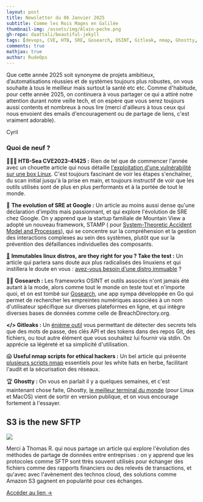 ```yaml
---
layout: post
title: Newsletter du 06 Janvier 2025
subtitle: Comme les Rois Mages en Galilée				
thumbnail-img: /assets/img/Alain-peche.png
gh-repo: daattali/beautiful-jekyll
tags: [devops, CVE, HTB, SRE, Gosearch, OSINT, Gitleak, nmap, Ghostty, S3, AWS]
comments: true
mathjax: true
author: RudeOps
---
```


Que cette année 2025 soit synonyme de projets ambitieux, d’automatisations réussies et de systèmes toujours plus robustes, on vous souhaite à tous le meilleur mais surtout la santé etc etc. Comme d'habitude, pour cette année 2025, on continuera à vous partager ce qui a attiré notre attention durant notre veille tech, et on espère que vous serez toujours aussi contents et nombreux à nous lire (merci d'ailleurs à tous ceux qui nous envoient des emails d'encouragement ou de partage de liens, c'est vraiment adorable).  
  
Cyril

### Quoi de neuf ?

**👨🏻‍💻 HTB-Sea CVE2023-41425 :** Rien de tel que de commencer l'année avec un chouette article qui nous détaille  [l'exploitation d'une vulnérabilité sur une box Linux](https://infosecwriteups.com/htb-sea-cve-2023-41425-113db350f1a6). C'est toujours fascinant de voir les étapes s'enchaîner, du scan initial jusqu'à la prise en main, et toujours instructif de voir que les outils utilisés sont de plus en plus performants et à la portée de tout le monde.

🚀  **The evolution of SRE at Google :** Un article au moins aussi dense qu'une déclaration d'impôts mais passionnant, et qui explore l'évolution de SRE chez Google. On y apprend que la startup familiale de Mountain View a adopté un nouveau framework, STAMP ( pour  [System-Theoretic Accident Model and Processes](https://www.usenix.org/publications/loginonline/evolution-sre-google)), qui se concentre sur la compréhension et la gestion des interactions complexes au sein des systèmes, plutôt que sur la prévention des défaillances individuelles des composants.

[🐧](https://linuxblog.io/immutable-linux-distros-are-they-right-for-you-take-the-test/) **Immutables linux distros, are they right for you ? Take the test :** Un article qui parlera sans doute aux plus radicalisés des linuxiens et qui instillera le doute en vous :  [avez-vous besoin d'une distro immuable](https://linuxblog.io/immutable-linux-distros-are-they-right-for-you-take-the-test/)  ?  

🕵🏻 **Gosearch :** Les frameworks OSINT et outils associés n'ont jamais été autant à la mode, alors comme tout le monde on teste tout et n'importe quoi, et on est tombé sur  [Gosearch](https://github.com/ibnaleem/gosearch), une app sympa développée en Go qui permet de rechercher les empreintes numériques associées à un nom d'utilisateur spécifique sur diverses plateformes en ligne, et qui intègre diverses bases de données comme celle de BreachDirectory.org.

**</> Gitleaks :** Un  [énième outil](https://github.com/gitleaks/gitleaks)  vous permettant de détecter des secrets tels que des mots de passe, des clés API et des tokens dans des repos Git, des fichiers, ou tout autre élément que vous souhaitez lui fournir via stdin. On apprécie sa légèreté et sa simplicité d'utilisation.

😱 **Useful nmap scripts for ethical hackers :** Un bel article qui présente  [plusieurs scripts nmap](https://www.freecodecamp.org/news/useful-nmap-scripts-for-ethical-hackers/)  essentiels pour les white hats en herbe, facilitant l'audit et la sécurisation des réseaux.

🏆  **Ghostty :** On vous en parlait il y a quelques semaines, et c'est maintenant chose faite, Ghostty,  [le meilleur terminal du monde](https://ghostty.org/)  (pour Linux et MacOS) vient de sortir en version publique, et on vous encourage fortement à l'essayer.


## S3 is the new SFTP

![](https://storage.mlcdn.com/account_image/325165/i47xEy8IypUX1LWnYQgzcyPBn2rIZoSKGy3GzBgq.png)

Merci à Thomas R. qui nous partage un article qui explore l'évolution des méthodes de partage de données entre entreprises : on y apprend que les protocoles comme SFTP sont ttrès souvent utilisés pour échanger des fichiers comme des rapports financiers ou des relevés de transactions, et qu'avec avec l'avènement des technos cloud, des solutions comme Amazon S3 gagnent en popularité pour ces échanges.  

[Accéder au lien ->](https://materializedview.io/p/s3-is-the-new-sftp)